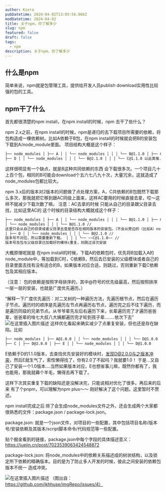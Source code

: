 ```yaml
---
author: Kiera
pubDatetime: 2024-04-02T13:05:56.066Z
modDatetime: 2024-04-02
title: 关于npm，你了解多少
slug: npm
featured: false
draft: false
tags:
  - npm
description: 关于npm，你了解多少
---
```


## 什么是npm

简单来说，npm就是包管理工具，提供给开发人员publish download实用性比较强的包的工具。

## npm干了什么

首先都很清楚的npm install，在npm install的时候，npm 去干了些什么？

npm 2.x之前，在npm install的时候，npm是递归的去下载项目所需要的依赖，将包构造成一棵依赖树。比如A依赖于B包，在npm install的时候就会把B的安装包下载到A/node_module里面。
项目结构大概是这个样子：

```html
├── node_modules │ ├── A │ │ └── node_modules │ │ │ └── B@1.1.0 │ ├── C@1.1.0 │
├── D │ │ └── node_modules │ │ │ └── B@2.1.0 │ │ │ └── C@1.1.0 以此类推...
```

这样很明显有一个缺点，就是B这种共同依赖的东西 会下载很多次。一个项目几十上百个包，相同的B可能会download个五六七八九十次，大量冗余，这就造成了node_modules包都比较大。

npm 3.x后的版本对2版本的问题做了点处理方案，A，C共依赖的B包既然下载那么多次，那我就把它移到跟AC同级上面来，这样AC要用的时候直接去拿，哎～这样不就减少下载次数了嘛。
注意：AC去拿的时候 只能从自己的目录跟父目录去找，比如这里AC的
这个时候的目录结构大概就成这个样子：

```html
├── node_modules │ ├── A │ │ └── node_modules │ │ │ └── B@1.1.0 │ ├── C@1.1.0 │
│ └── node_modules │ │ │ └── B@1.1.0 //
这里只会从自己的目录或者父目录去查是否存在相同版本的安装包。（不会从旁边的（比如A）node_modules里面去找）
│ ├── D │ │ └── node_modules │ │ │ └── B@2.1.0 //
版本号不对应，所以需要重新下载。 │ │ │ └── ~~C@1.1.0~~ //
版本号及包与父级目录已加载好的模块c重复，则跳过该次安装
```

大概原理呢就是 在npm install的时候，下载A的依赖包时，优先将B加载入A的node_module中，等加载到C时，C依赖B，然后去已安装的父级模块或者自己的目录里面去找有没有适合的B，如果版本对应合适，则跳过，否则重新下载C依赖包及其相应版本。

（注意： 包的依赖是按照字母排序的，其中@符号的优先级最高，然后按照排序一层一层的安装，也就是广度优先遍历。）

“解释一下广度优先遍历：对二叉树的一种遍历方法，先遍历根节点，然后在遍历子节点。遍历时的顺序是先遍历左节点再遍历右节点，遍历完之后不往下遍历，而是遍历同级的兄弟节点。从爷爷辈先左后右遍历下来，长辈遍历完了才遍历爸爸辈，爸爸辈的啥七大叔八大姨都遍历完才轮到孩子辈........依次下去”
![在这里插入图片描述](https://img-blog.csdnimg.cn/97100124a9224576893086ac9847f384.png?x-oss-process=image/watermark,type_ZHJvaWRzYW5zZmFsbGJhY2s,shadow_50,text_Q1NETiBA6LGG6Iq95LiN5ZCD6LGG,size_20,color_FFFFFF,t_70,g_se,x_16)
这样优化看起来确实减少了点重复安装，但也还是存在缺陷。比如

```html
├── node_modules │ ├── A@1.0.0 │ │ └── node_modules │ │ │ └── D@1.0.0 │ ├── B │
├── C │ ├── D@2.0.0 │ ├── E │ │ └── node_modules │ │ │ └── D@1.0.0
```

E依赖于D的1.1.0版本，去查找优先安装好的模块时，发现D@2.0.0与之版本冲突，然后E就生气了，索性懒得找了，你有2.0了不起吗？我就要1.0！ 于是...又自己了安装一个1.0版本....当然如果版本对应，E也想省事儿嘛，既然你都有了，我也能用，那我就薅个羊毛，懒得去再下载了。

这样下次其实重复下载的缺陷还是没解决完，只能说相对优化了很多。再后来的后来 有了个pnpm，可以理解为npm plus～～ 刚好解决了这个问题。这里暂时不赘述。

npm install完成之后 除了会生成node_modules文件之外，还会生成两个大家都很熟悉的文件：package.json / package-lock.json。

package.json: 就是一个json文件，对项目的一些配置，其中包括项目名称/版本号/安装依赖及其版本/script脚本命令/代码规范等一些配置。

贴个掘金看到的链接，package.json中每个字段的具体描述意义：
https://juejin.cn/post/7023539063424548872

package-lock.json: 将node_modules中的依赖关系描述成的树状结构，以及锁定所下依赖的精确版本。目的是为了防止多人开发的时候，彼此之间安装的依赖包版本不统一 造成冲突。

![在这里插入图片描述](https://img-blog.csdnimg.cn/115bef615647438db0da19d16fde1686.png?x-oss-process=image/watermark,type_ZHJvaWRzYW5zZmFsbGJhY2s,shadow_50,text_Q1NETiBA6LGG6Iq95LiN5ZCD6LGG,size_20,color_FFFFFF,t_70,g_se,x_16)
（图出自：https://github.com/jkhhuse/imgRepo/issues/4）
